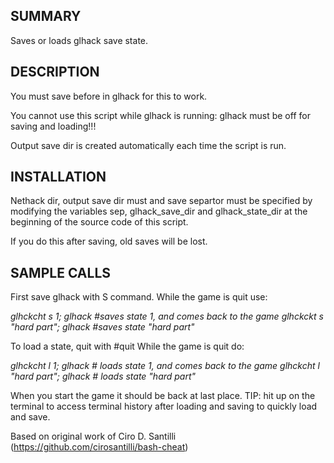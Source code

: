 ## SUMMARY

  Saves or loads glhack save state.

## DESCRIPTION
 
  You must save before in glhack for this to work.

  You cannot use this script while glhack is running: glhack must be off for saving and loading!!!

  Output save dir is created automatically each time the script is run.

## INSTALLATION

  Nethack dir, output save dir must and save separtor must be specified by
  modifying the variables sep, glhack_save_dir and glhack_state_dir at the beginning
  of the source code of this script.

  If you do this after saving, old saves will be lost.

## SAMPLE CALLS

  First save glhack with S command.
  While the game is quit use:

  _glhckcht s 1; glhack    #saves state 1, and comes back to the game_
  _glhckckt s "hard part"; glhack   #saves state "hard part"_

  To load a state, quit with #quit
  While the game is quit do:

  _glhckcht l 1; glhack    # loads state 1, and comes back to the game_
  _glhckcht l "hard part"; glhack    # loads state "hard part"_

  When you start the game it should be back at last place.
  TIP: hit up on the terminal to access terminal history after loading and saving to quickly load and save.


  Based on original work of Ciro D. Santilli (https://github.com/cirosantilli/bash-cheat)

